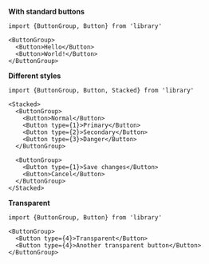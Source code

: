 **With standard buttons**

    import {ButtonGroup, Button} from 'library'

    <ButtonGroup>
      <Button>Hello</Button>
      <Button>World!</Button>
    </ButtonGroup>

**Different styles**

    import {ButtonGroup, Button, Stacked} from 'library'

    <Stacked>
      <ButtonGroup>
        <Button>Normal</Button>
        <Button type={1}>Primary</Button>
        <Button type={2}>Secondary</Button>
        <Button type={3}>Danger</Button>
      </ButtonGroup>

      <ButtonGroup>
        <Button type={1}>Save changes</Button>
        <Button>Cancel</Button>
      </ButtonGroup>
    </Stacked>

**Transparent**

    import {ButtonGroup, Button} from 'library'

    <ButtonGroup>
      <Button type={4}>Transparent</Button>
      <Button type={4}>Another transparent button</Button>
    </ButtonGroup>
